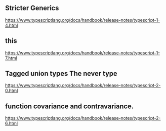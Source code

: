 ## Stricter Generics
https://www.typescriptlang.org/docs/handbook/release-notes/typescript-1-4.html

## this
https://www.typescriptlang.org/docs/handbook/release-notes/typescript-1-7.html

## Tagged union types  The never type
https://www.typescriptlang.org/docs/handbook/release-notes/typescript-2-0.html

## function covariance and contravariance.
https://www.typescriptlang.org/docs/handbook/release-notes/typescript-2-6.html